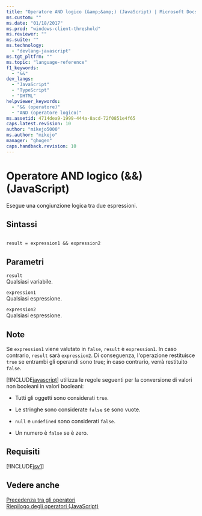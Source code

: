 ```yaml
---
title: "Operatore AND logico (&amp;&amp;) (JavaScript) | Microsoft Docs"
ms.custom: ""
ms.date: "01/18/2017"
ms.prod: "windows-client-threshold"
ms.reviewer: ""
ms.suite: ""
ms.technology: 
  - "devlang-javascript"
ms.tgt_pltfrm: ""
ms.topic: "language-reference"
f1_keywords: 
  - "&&"
dev_langs: 
  - "JavaScript"
  - "TypeScript"
  - "DHTML"
helpviewer_keywords: 
  - "&& (operatore)"
  - "AND (operatore logico)"
ms.assetid: 4714dea9-1999-444a-8acd-72f0851e4f65
caps.latest.revision: 10
author: "mikejo5000"
ms.author: "mikejo"
manager: "ghogen"
caps.handback.revision: 10
---
```

# Operatore AND logico (&amp;&amp;) (JavaScript)
Esegue una congiunzione logica tra due espressioni.  
  
## Sintassi  
  
```  
  
result = expression1 && expression2   
```  
  
## Parametri  
 `result`  
 Qualsiasi variabile.  
  
 `expression1`  
 Qualsiasi espressione.  
  
 `expression2`  
 Qualsiasi espressione.  
  
## Note  
 Se `expression1` viene valutato in `false`, `result` è `expression1`.  In caso contrario, `result` sarà `expression2`.  Di conseguenza, l'operazione restituisce `true` se entrambi gli operandi sono true; in caso contrario, verrà restituito `false`.  
  
 [!INCLUDE[javascript](../../javascript/includes/javascript-md.md)] utilizza le regole seguenti per la conversione di valori non booleani in valori booleani:  
  
-   Tutti gli oggetti sono considerati `true`.  
  
-   Le stringhe sono considerate `false` se sono vuote.  
  
-   `null` e `undefined` sono considerati `false`.  
  
-   Un numero è `false` se è zero.  
  
## Requisiti  
 [!INCLUDE[jsv1](../../javascript/misc/includes/jsv1-md.md)]  
  
## Vedere anche  
 [Precedenza tra gli operatori](../../javascript/operator-subtractprecedence-javascript.md)   
 [Riepilogo degli operatori \(JavaScript\)](../../javascript/misc/operator-subtractsummary-javascript.md)